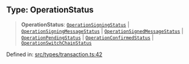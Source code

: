 
## Type: OperationStatus

> **OperationStatus**: [`OperationSigningStatus`](#type-operationsigningstatus) \| [`OperationSigningMessageStatus`](#type-operationsigningmessagestatus) \| [`OperationSignedMessageStatus`](#type-operationsignedmessagestatus) \| [`OperationPendingStatus`](#type-operationpendingstatus) \| [`OperationConfirmedStatus`](#type-operationconfirmedstatus) \| [`OperationSwitchChainStatus`](#type-operationswitchchainstatus)

Defined in: [src/types/transaction.ts:42](https://github.com/centrifuge/centrifuge-sdk/blob/e8ba8663632aeb3b16074665a356e75ab51e8c4b/src/types/transaction.ts#L42)

